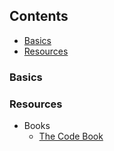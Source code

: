 ## Contents

* [Basics](#basics)
* [Resources](#resources)

### Basics


### Resources

* Books
  * [The Code Book](https://simonsingh.net/books/the-code-book/) 
